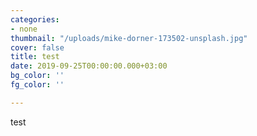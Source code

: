 ```yaml
---
categories:
- none
thumbnail: "/uploads/mike-dorner-173502-unsplash.jpg"
cover: false
title: test
date: 2019-09-25T00:00:00.000+03:00
bg_color: ''
fg_color: ''

---
```

test